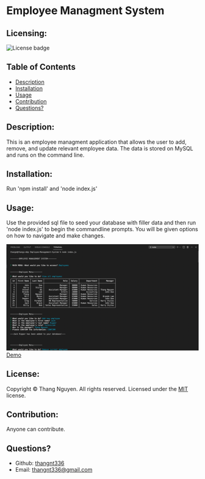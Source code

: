 # Employee Managment System
  ## Licensing:
  ![License badge](https://img.shields.io/badge/license-MIT-green)
  ## Table of Contents 
  - [Description](#description)
  - [Installation](#installation)
  - [Usage](#usage)
  - [Contribution](#contribution)
  - [Questions?](#questions)
  ## Description:
  This is an employee managment application that allows the user to add, remove, and update relevant employee data. The data is stored on MySQL and runs on the command line. 
  ## Installation:
  Run 'npm install' and 'node index.js'
  ## Usage:
  Use the provided sql file to seed your database with filler data and then run 'node index.js' to begin the commandline prompts. You will be given options on how to navigate and make changes.
  
  ![Screenshot](./images/screen.png)
  [Demo](https://drive.google.com/file/d/1Z8oCwZQR3k-z3SSkTCn5ErlL3xphYz_d/view)
  ## License:
  
  Copyright © Thang Nguyen. All rights reserved. 
  Licensed under the [MIT](https://opensource.org/licenses/MIT) license.
  ## Contribution:
  Anyone can contribute.
  ## Questions?
  - Github: [thangnt336](https://github.com/thangnt336)
  - Email: thangnt336@gmail.com 

